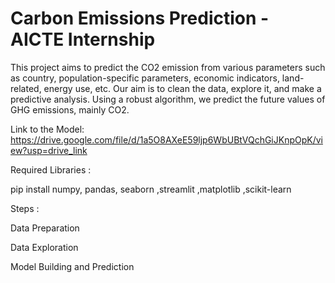 # Carbon Emissions Prediction - AICTE Internship
This project aims to predict the CO2 emission from various parameters such as country, population-specific parameters, economic indicators, land-related, energy use, etc. Our aim is to clean the data, explore it, and make a predictive analysis. Using a robust algorithm, we predict the future values of GHG emissions, mainly CO2.

Link to the Model: https://drive.google.com/file/d/1a5O8AXeE59ljp6WbUBtVQchGiJKnpOpK/view?usp=drive_link

Required Libraries :

pip install numpy, pandas, seaborn ,streamlit ,matplotlib ,scikit-learn

Steps :

Data Preparation

Data Exploration

Model Building and Prediction

